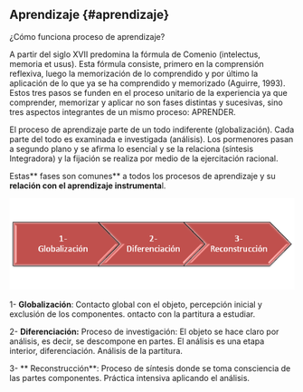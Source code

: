 ## Aprendizaje {#aprendizaje}

¿Cómo funciona proceso de aprendizaje?

A partir del siglo XVII predomina la fórmula de Comenio \(intelectus, memoria et usus\). Esta fórmula consiste, primero en  la comprensión reflexiva, luego la memorización de lo comprendido y por último la aplicación de lo que ya se ha comprendido y memorizado \(Aguirre, 1993\). Estos tres pasos  se funden en el proceso unitario de la experiencia ya que comprender, memorizar y aplicar no son fases distintas y sucesivas, sino tres aspectos integrantes de un mismo proceso: APRENDER.

El proceso de aprendizaje parte de un todo indiferente \(globalización\). Cada parte del todo es examinada e investigada \(análisis\). Los pormenores pasan a segundo plano y se afirma lo esencial y se la relaciona \(síntesis Integradora\) y la fijación se realiza por medio de la ejercitación racional.

Estas** fases son comunes** a todos los procesos de aprendizaje y su **relación con el aprendizaje instrumenta**l.

![](/images/image4.png)

1-   **Globalización**: Contacto global con el objeto,  percepción inicial y exclusión de los componentes. ontacto con la partitura a estudiar.

2-   **Diferenciación:** Proceso de investigación: El objeto se hace claro por análisis, es decir, se descompone en partes. El análisis es una etapa interior, diferenciación. Análisis de la partitura.

3-  ** Reconstrucción**: Proceso de síntesis donde se toma consciencia de las partes componentes. Práctica intensiva aplicando el análisis.

## 



